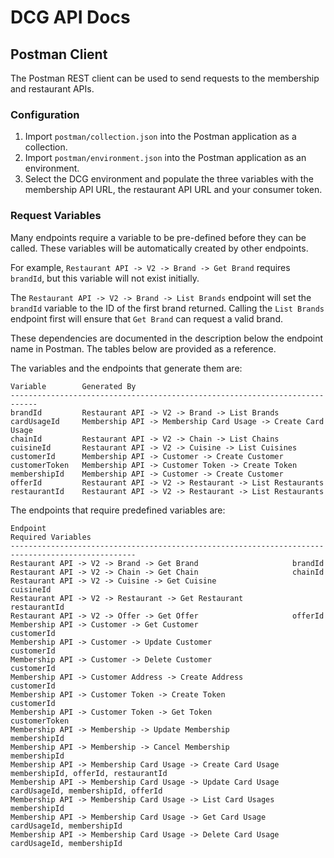 # DCG API Docs

## Postman Client

The Postman REST client can be used to send requests to the membership and restaurant APIs.

### Configuration

1. Import `postman/collection.json` into the Postman application as a collection.
2. Import `postman/environment.json` into the Postman application as an environment.
3. Select the DCG environment and populate the three variables with the membership API URL, the restaurant API URL and
your consumer token.

### Request Variables

Many endpoints require a variable to be pre-defined before they can be called. These variables will be automatically
created by other endpoints.

For example, `Restaurant API -> V2 -> Brand -> Get Brand` requires `brandId`, but this variable will not exist
initially.

The `Restaurant API -> V2 -> Brand -> List Brands` endpoint will set the `brandId` variable to the ID of the first
brand returned. Calling the `List Brands` endpoint first will ensure that `Get Brand` can request a valid brand.

These dependencies are documented in the description below the endpoint name in Postman. The tables below are provided
as a reference.

The variables and the endpoints that generate them are:

```
Variable        Generated By
----------------------------------------------------------------------------
brandId         Restaurant API -> V2 -> Brand -> List Brands
cardUsageId     Membership API -> Membership Card Usage -> Create Card Usage
chainId         Restaurant API -> V2 -> Chain -> List Chains
cuisineId       Restaurant API -> V2 -> Cuisine -> List Cuisines
customerId      Membership API -> Customer -> Create Customer
customerToken   Membership API -> Customer Token -> Create Token
membershipId    Membership API -> Customer -> Create Customer
offerId         Restaurant API -> V2 -> Restaurant -> List Restaurants
restaurantId    Restaurant API -> V2 -> Restaurant -> List Restaurants
```

The endpoints that require predefined variables are:

```
Endpoint                                                       Required Variables
--------------------------------------------------------------------------------------------------
Restaurant API -> V2 -> Brand -> Get Brand                     brandId
Restaurant API -> V2 -> Chain -> Get Chain                     chainId
Restaurant API -> V2 -> Cuisine -> Get Cuisine                 cuisineId
Restaurant API -> V2 -> Restaurant -> Get Restaurant           restaurantId
Restaurant API -> V2 -> Offer -> Get Offer                     offerId
Membership API -> Customer -> Get Customer                     customerId
Membership API -> Customer -> Update Customer                  customerId
Membership API -> Customer -> Delete Customer                  customerId
Membership API -> Customer Address -> Create Address           customerId
Membership API -> Customer Token -> Create Token               customerId
Membership API -> Customer Token -> Get Token                  customerToken
Membership API -> Membership -> Update Membership              membershipId
Membership API -> Membership -> Cancel Membership              membershipId
Membership API -> Membership Card Usage -> Create Card Usage   membershipId, offerId, restaurantId
Membership API -> Membership Card Usage -> Update Card Usage   cardUsageId, membershipId, offerId
Membership API -> Membership Card Usage -> List Card Usages    membershipId
Membership API -> Membership Card Usage -> Get Card Usage      cardUsageId, membershipId
Membership API -> Membership Card Usage -> Delete Card Usage   cardUsageId, membershipId
```
